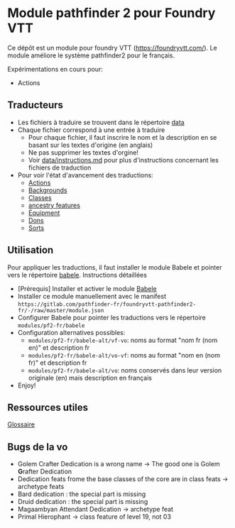 # Module pathfinder 2 pour Foundry VTT

Ce dépôt est un module pour foundry VTT (https://foundryvtt.com/).
Le module améliore le système pathfinder2 pour le français.

Expérimentations en cours pour:
* Actions

## Traducteurs

* Les fichiers à traduire se trouvent dans le répertoire [data](data/)
* Chaque fichier correspond à une entrée à traduire
  * Pour chaque fichier, il faut inscrire le nom et la description en se basant sur les textes d'origine (en anglais)
  * Ne pas supprimer les textes d'orgine!
  * Voir [data/instructions.md](data/instructions.md) pour plus d'instructions concernant les fichiers de traduction
* Pour voir l'état d'avancement des traductions:
  * [Actions](data/status-actions.md)
  * [Backgrounds](data/status-backgrounds.md)
  * [Classes](data/status-classes.md)
  * [ancestry features](data/status-ancestryfeatures.md)
  * [Équipment](data/status-equipment.md)
  * [Dons](data/status-feats.md)
  * [Sorts](data/status-spells.md)

## Utilisation

Pour appliquer les traductions, il faut installer le module Babele et pointer vers le répertoire [babele](babele/). Instructions détaillées
* [Prérequis] Installer et activer le module [Babele](https://gitlab.com/riccisi/foundryvtt-babele)
* Installer ce module manuellement avec le manifest `https://gitlab.com/pathfinder-fr/foundryvtt-pathfinder2-fr/-/raw/master/module.json`
* Configurer Babele pour pointer les traductions vers le répertoire `modules/pf2-fr/babele`
* Configuration alternatives possibles:
  * `modules/pf2-fr/babele-alt/vf-vo`: noms au format "nom fr (nom en)" et description fr
  * `modules/pf2-fr/babele-alt/vo-vf`: noms au format "nom en (nom fr)" et description fr
  * `modules/pf2-fr/babele-alt/vo`: noms conservés dans leur version originale (en) mais description en français
* Enjoy!

## Ressources utiles
[Glossaire](https://docs.google.com/spreadsheets/d/1MmY9rB7EU1yjpPmmoDdqgawiA46fetS_NBCC0Ay7zsw/edit#gid=508492121)

## Bugs de la vo
* Golem Crafter Dedication is a wrong name -> The good one is Golem **G**rafter Dedication
* Dedication feats frome the base classes of the core are in class feats -> archetype feats
* Bard dedication : the special part is missing
* Druid dedication : the special part is missing
* Magaambyan Attendant Dedication -> archetype feat
* Primal Hierophant -> class feature of level 19, not 03
